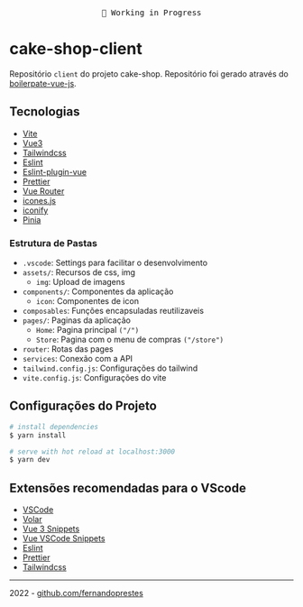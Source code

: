<pre align="center">
🚧 Working in Progress
</pre>

# cake-shop-client

Repositório `client` do projeto cake-shop. Repositório foi gerado através do [boilerpate-vue-js](https://github.com/fernandoprestes/boilerplate-vue3-js).

## Tecnologias

- [Vite](https://vitejs.dev/)
- [Vue3](https://vuejs.org/)
- [Tailwindcss](https://tailwindcss.com/)
- [Eslint](https://eslint.org/)
- [Eslint-plugin-vue](https://eslint.vuejs.org/)
- [Prettier](https://prettier.io/)
- [Vue Router](https://router.vuejs.org/)
- [icones.js](https://icones.js.org/)
- [iconify](https://icon-sets.iconify.design/ic/)
- [Pinia](https://pinia.vuejs.org/)

### Estrutura de Pastas

- `.vscode`: Settings para facilitar o desenvolvimento
- `assets/`: Recursos de css, img
  - `img`: Upload de imagens
- `components/`: Componentes da aplicação
  - `icon`: Componentes de icon
- `composables`: Funções encapsuladas reutilizaveis
- `pages/`: Paginas da aplicação
  - `Home`: Pagina principal `("/")`
  - `Store`: Pagina com o menu de compras `("/store")`
- `router`: Rotas das pages
- `services`: Conexão com a API
- `tailwind.config.js`: Configurações do tailwind
- `vite.config.js`: Configurações do vite

## Configurações do Projeto

```bash
# install dependencies
$ yarn install

# serve with hot reload at localhost:3000
$ yarn dev

```

## Extensões recomendadas para o VScode

- [VSCode](https://code.visualstudio.com/)
- [Volar](https://marketplace.visualstudio.com/items?itemName=Vue.volar)
- [Vue 3 Snippets](https://marketplace.visualstudio.com/items?itemName=hollowtree.vue-snippets)
- [Vue VSCode Snippets](https://marketplace.visualstudio.com/items?itemName=sdras.vue-vscode-snippets)
- [Eslint](https://marketplace.visualstudio.com/items?itemName=dbaeumer.vscode-eslint)
- [Prettier](https://marketplace.visualstudio.com/items?itemName=esbenp.prettier-vscode)
- [Tailwindcss](https://marketplace.visualstudio.com/items?itemName=bradlc.vscode-tailwindcss)

---

2022 - [github.com/fernandoprestes](https://github.com/fernandoprestes)
